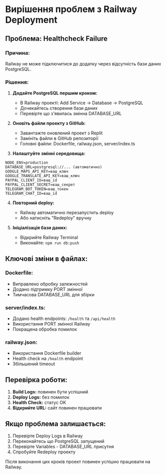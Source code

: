 # Вирішення проблем з Railway Deployment

## Проблема: Healthcheck Failure

### Причина:
Railway не може підключитися до додатку через відсутність бази даних PostgreSQL.

### Рішення:

1. **Додайте PostgreSQL першим кроком:**
   - В Railway проекті: Add Service → Database → PostgreSQL
   - Дочекайтесь створення бази даних
   - Перевірте що з'явилась змінна DATABASE_URL

2. **Оновіть файли проекту з GitHub:**
   - Завантажте оновлений проект з Replit
   - Замініть файли в GitHub репозиторії
   - Головні файли: Dockerfile, railway.json, server/index.ts

3. **Налаштуйте змінні середовища:**
```
NODE_ENV=production
DATABASE_URL=postgresql://... (автоматично)
GOOGLE_MAPS_API_KEY=ваш_ключ
GOOGLE_TRANSLATE_API_KEY=ваш_ключ
PAYPAL_CLIENT_ID=ваш_id
PAYPAL_CLIENT_SECRET=ваш_секрет
TELEGRAM_BOT_TOKEN=ваш_токен
TELEGRAM_CHAT_ID=ваш_id
```

4. **Повторний deploy:**
   - Railway автоматично перезапустить deploy
   - Або натисніть "Redeploy" вручну

5. **Ініціалізація бази даних:**
   - Відкрийте Railway Terminal
   - Виконайте: `npm run db:push`

## Ключові зміни в файлах:

### Dockerfile:
- Виправлено обробку залежностей
- Додано підтримку PORT змінної
- Тимчасова DATABASE_URL для збірки

### server/index.ts:
- Додано health endpoints: `/health` та `/api/health`
- Використання PORT змінної Railway
- Покращена обробка помилок

### railway.json:
- Використання Dockerfile builder
- Health check на `/health` endpoint
- Збільшений timeout

## Перевірка роботи:

1. **Build Logs:** повинен бути успішний
2. **Deploy Logs:** без помилок
3. **Health Check:** статус OK
4. **Відкрийте URL:** сайт повинен працювати

## Якщо проблема залишається:

1. Перевірте Deploy Logs в Railway
2. Переконайтесь що PostgreSQL запущений
3. Перевірте Variables - DATABASE_URL присутня
4. Спробуйте Redeploy проекту

Після виконання цих кроків проект повинен успішно працювати на Railway.